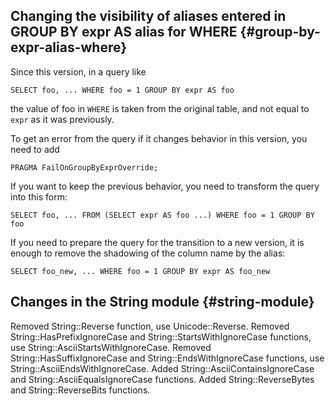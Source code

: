 ## Changing the visibility of aliases entered in GROUP BY expr AS alias for WHERE {#group-by-expr-alias-where}

Since this version, in a query like

```yql
SELECT foo, ... WHERE foo = 1 GROUP BY expr AS foo
```

the value of foo in `WHERE` is taken from the original table, and not equal to `expr` as it was previously.

To get an error from the query if it changes behavior in this version, you need to add

```yql
PRAGMA FailOnGroupByExprOverride;
```

If you want to keep the previous behavior, you need to transform the query into this form:

```yql
SELECT foo, ... FROM (SELECT expr AS foo ...) WHERE foo = 1 GROUP BY foo
```

If you need to prepare the query for the transition to a new version, it is enough to remove the shadowing of the column name by the alias:

```yql
SELECT foo_new, ... WHERE foo = 1 GROUP BY expr AS foo_new
```

## Changes in the String module {#string-module}

Removed String::Reverse function, use Unicode::Reverse.
Removed String::HasPrefixIgnoreCase and String::StartsWithIgnoreCase functions, use String::AsciiStartsWithIgnoreCase.
Removed String::HasSuffixIgnoreCase and String::EndsWithIgnoreCase functions, use String::AsciiEndsWithIgnoreCase.
Added String::AsciiContainsIgnoreCase and String::AsciiEqualsIgnoreCase functions.
Added String::ReverseBytes and String::ReverseBits functions.
